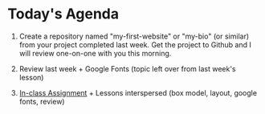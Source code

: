 # Today's Agenda

1. Create a repository named "my-first-website" or "my-bio" (or similar) from your project completed last week. Get the project to Github and I will review one-on-one with you this morning.

2. Review last week + Google Fonts (topic left over from last week's lesson)

3. [In-class Assignment](./assignment.md) + Lessons interspersed (box model, layout, google fonts, review)
